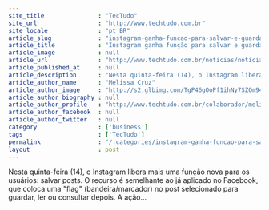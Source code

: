 ```yaml
---
site_title               : "TecTudo"
site_url                 : "http://www.techtudo.com.br"
site_locale              : "pt_BR"
article_slug             : "instagram-ganha-funcao-para-salvar-e-guardar-posts-igual-a-do-facebook"
article_title            : "Instagram ganha função para salvar e guardar posts igual à do Facebook"
article_image            : null
article_url              : "http://www.techtudo.com.br/noticias/noticia/2016/12/instagram-ganha-funcao-para-salvar-e-guardar-posts-igual-do-facebook.html"
article_published_at     : null
article_description      : "Nesta quinta-feira (14), o Instagram libera mais uma função nova para os usuários: salvar posts. O recurso é semelhante ao já aplicado no Facebook, que coloca uma 'flag' (bandeira/marcador) no post selecionado para guardar, ler ou consultar depois. A ação..."
article_author_name      : "Melissa Cruz"
article_author_image     : "http://s2.glbimg.com/TgP46gOoPf1ihNy7SZOm94gKzsE=/30x30/s2.glbimg.com/J2qsht9X0tdmdV02Lm6N5YgTqA0=/0x0:140x140/75x75/s.glbimg.com/po/tt2/f/original/2013/02/04/melissa_cruz.jpg"
article_author_biography : null
article_author_profile   : "http://www.techtudo.com.br/colaborador/melissa-cruz.html"
article_author_facebook  : null
article_author_twitter   : null
category                 : ['business']
tags                     : ['TecTudo']
permalink                : "/:categories/instagram-ganha-funcao-para-salvar-e-guardar-posts-igual-a-do-facebook/"
layout                   : post
---
```


Nesta quinta-feira (14), o Instagram libera mais uma função nova para os usuários: salvar posts. O recurso é semelhante ao já aplicado no Facebook, que coloca uma "flag" (bandeira/marcador) no post selecionado para guardar, ler ou consultar depois. A ação...
